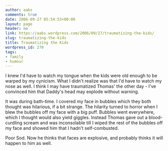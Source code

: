 ```yaml
---
author: aabs
comments: true
date: 2006-09-27 05:54:53+00:00
layout: page
header: no
link: https://aabs.wordpress.com/2006/09/27/traumatizing-the-kids/
slug: traumatizing-the-kids
title: Traumatizing the Kids
wordpress_id: 270
tags:
- family
- humour
---
```


I knew I'd have to watch my tongue when the kids were old enough to be warped by my cynicism. What I didn't realize was that I'd have to watch my nose as well.  I think I may have traumatized Thomas' the other day - I've convinced him that Daddy's head may explode without warning.


It was during bath-time. I covered my face in bubbles which they both thought was hilarious, if a bit strange. The hilarity turned to horror when I blew the bubbles off my face with a big puff. Bubbles went everywhere, which I thought would also yield giggles. Instead Thomas gave  out a blood-curdling scream and was inconsolable till I wiped the rest of the bubbles off my face and showed him that I hadn't self-combusted.


Poor Sod. Now he thinks that faces are explosive, and probably thinks it will happen to him as well.
